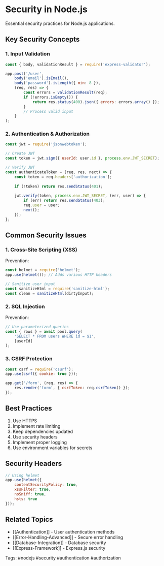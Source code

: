 # Security in Node.js

Essential security practices for Node.js applications.

## Key Security Concepts

### 1. Input Validation
```javascript
const { body, validationResult } = require('express-validator');

app.post('/user',
    body('email').isEmail(),
    body('password').isLength({ min: 8 }),
    (req, res) => {
        const errors = validationResult(req);
        if (!errors.isEmpty()) {
            return res.status(400).json({ errors: errors.array() });
        }
        // Process valid input
    }
);
```

### 2. Authentication & Authorization
```javascript
const jwt = require('jsonwebtoken');

// Create JWT
const token = jwt.sign({ userId: user.id }, process.env.JWT_SECRET);

// Verify JWT
const authenticateToken = (req, res, next) => {
    const token = req.headers['authorization'];
    
    if (!token) return res.sendStatus(401);
    
    jwt.verify(token, process.env.JWT_SECRET, (err, user) => {
        if (err) return res.sendStatus(403);
        req.user = user;
        next();
    });
};
```

## Common Security Issues

### 1. Cross-Site Scripting (XSS)
Prevention:
```javascript
const helmet = require('helmet');
app.use(helmet()); // Adds various HTTP headers

// Sanitize user input
const sanitizeHtml = require('sanitize-html');
const clean = sanitizeHtml(dirtyInput);
```

### 2. SQL Injection
Prevention:
```javascript
// Use parameterized queries
const { rows } = await pool.query(
    'SELECT * FROM users WHERE id = $1',
    [userId]
);
```

### 3. CSRF Protection
```javascript
const csrf = require('csurf');
app.use(csrf({ cookie: true }));

app.get('/form', (req, res) => {
    res.render('form', { csrfToken: req.csrfToken() });
});
```

## Best Practices
1. Use HTTPS
2. Implement rate limiting
3. Keep dependencies updated
4. Use security headers
5. Implement proper logging
6. Use environment variables for secrets

## Security Headers
```javascript
// Using helmet
app.use(helmet({
    contentSecurityPolicy: true,
    xssFilter: true,
    noSniff: true,
    hsts: true
}));
```

## Related Topics
- [[Authentication]] - User authentication methods
- [[Error-Handling-Advanced]] - Secure error handling
- [[Database-Integration]] - Database security
- [[Express-Framework]] - Express.js security

Tags: #nodejs #security #authentication #authorization

